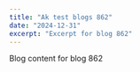 ```yaml
---
title: "Ak test blogs 862"
date: "2024-12-31"
excerpt: "Excerpt for blog 862"
---
```


Blog content for blog 862